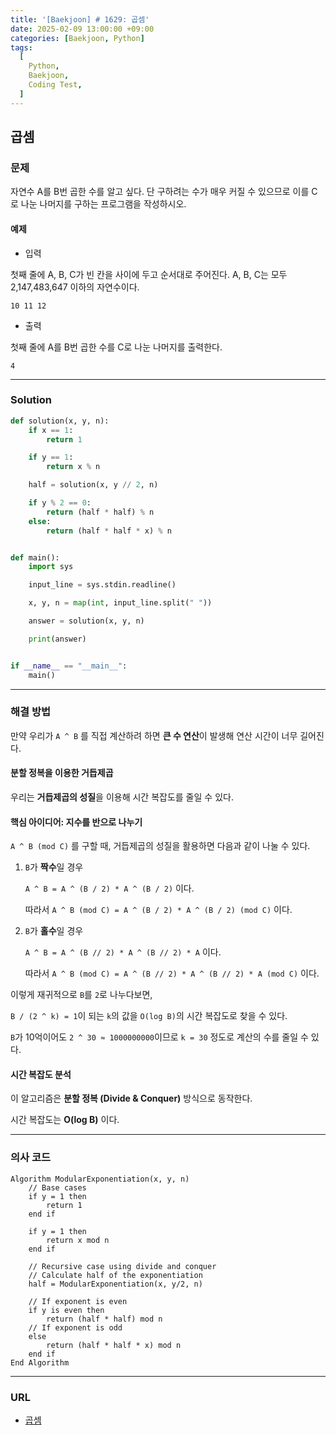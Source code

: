 ```yaml
---
title: '[Baekjoon] # 1629: 곱셈'
date: 2025-02-09 13:00:00 +09:00
categories: [Baekjoon, Python]
tags:
  [
    Python,
    Baekjoon,
    Coding Test,
  ]
---
```


## 곱셈
### 문제

자연수 A를 B번 곱한 수를 알고 싶다. 단 구하려는 수가 매우 커질 수 있으므로 이를 C로 나눈 나머지를 구하는 프로그램을 작성하시오.


#### 예제
- 입력

첫째 줄에 A, B, C가 빈 칸을 사이에 두고 순서대로 주어진다. A, B, C는 모두 2,147,483,647 이하의 자연수이다.

```text
10 11 12
```

- 출력

첫째 줄에 A를 B번 곱한 수를 C로 나눈 나머지를 출력한다.

```text
4
```

---

### Solution
```python
def solution(x, y, n):
    if x == 1:
        return 1

    if y == 1:
        return x % n

    half = solution(x, y // 2, n)

    if y % 2 == 0:
        return (half * half) % n
    else:
        return (half * half * x) % n


def main():
    import sys

    input_line = sys.stdin.readline()

    x, y, n = map(int, input_line.split(" "))

    answer = solution(x, y, n)

    print(answer)


if __name__ == "__main__":
    main()
```

---

### 해결 방법

만약 우리가 `A ^ B` 를 직접 계산하려 하면 **큰 수 연산**이 발생해 연산 시간이 너무 길어진다.

#### **분할 정복을 이용한 거듭제곱**

우리는 **거듭제곱의 성질**을 이용해 시간 복잡도를 줄일 수 있다.

#### 핵심 아이디어: 지수를 반으로 나누기

`A ^ B (mod C)` 를 구할 때, 거듭제곱의 성질을 활용하면 다음과 같이 나눌 수 있다.

1. `B`가 **짝수**일 경우

    `A ^ B = A ^ (B / 2) * A ^ (B / 2)` 이다.

    따라서 `A ^ B (mod C) = A ^ (B / 2) * A ^ (B / 2) (mod C)` 이다.

2. `B`가 **홀수**일 경우

    `A ^ B = A ^ (B // 2) * A ^ (B // 2) * A` 이다.

    따라서 `A ^ B (mod C) = A ^ (B // 2) * A ^ (B // 2) * A (mod C)` 이다.

이렇게 재귀적으로 `B`를 `2`로 나누다보면, 

`B / (2 ^ k) = 1`이 되는 `k`의 값을 `O(log B)`의 시간 복잡도로 찾을 수 있다.

`B`가 10억이어도 `2 ^ 30 ≈ 1000000000`이므로 `k = 30` 정도로 계산의 수를 줄일 수 있다.

#### 시간 복잡도 분석
이 알고리즘은 **분할 정복 (Divide & Conquer)** 방식으로 동작한다.

시간 복잡도는 **O(log B)** 이다.

---

### 의사 코드
```text
Algorithm ModularExponentiation(x, y, n)
    // Base cases
    if y = 1 then
        return 1
    end if
    
    if y = 1 then
        return x mod n
    end if

    // Recursive case using divide and conquer
    // Calculate half of the exponentiation
    half = ModularExponentiation(x, y/2, n)
    
    // If exponent is even
    if y is even then
        return (half * half) mod n
    // If exponent is odd
    else
        return (half * half * x) mod n
    end if
End Algorithm
```

---

### URL
- [곱셈](https://www.acmicpc.net/problem/1629)